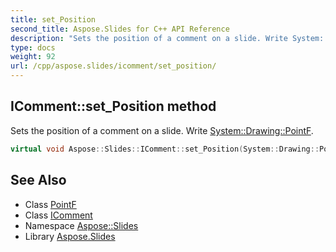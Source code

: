 ```yaml
---
title: set_Position
second_title: Aspose.Slides for C++ API Reference
description: "Sets the position of a comment on a slide. Write System::Drawing::PointF."
type: docs
weight: 92
url: /cpp/aspose.slides/icomment/set_position/
---
```

## IComment::set_Position method


Sets the position of a comment on a slide. Write [System::Drawing::PointF](../../../system.drawing/pointf/).

```cpp
virtual void Aspose::Slides::IComment::set_Position(System::Drawing::PointF value)=0
```

## See Also

* Class [PointF](../../../system.drawing/pointf/)
* Class [IComment](../)
* Namespace [Aspose::Slides](../../)
* Library [Aspose.Slides](../../../)
